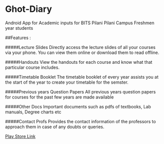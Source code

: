 # Ghot-Diary
Android App for Academic inputs for BITS Pilani Pilani Campus Freshmen year students 

##Features :

#####Lecture Slides
Directly access the lecture slides of all your courses via your phone. You can view them online or download them to read offline.

#####Handouts
View the handouts for each course and know what that particular course includes.

#####Timetable Booklet
The timetable booklet of every year assists you at the start of the year to create your timetable for the semster.

#####Previous years Question Papers 
All previous years question papers for courses for the past few years are made available

#####Other Docs 
Important documents such as pdfs of textbooks, Lab manuals, Degree charts etc

#####Contact Profs 
Provides the contact information of the professors to approach them in case of any doubts or queries.
   
[Play Store Link](https://play.google.com/store/apps/details?id=com.napps.acads.ghotdiary "Ghot Diary App")
